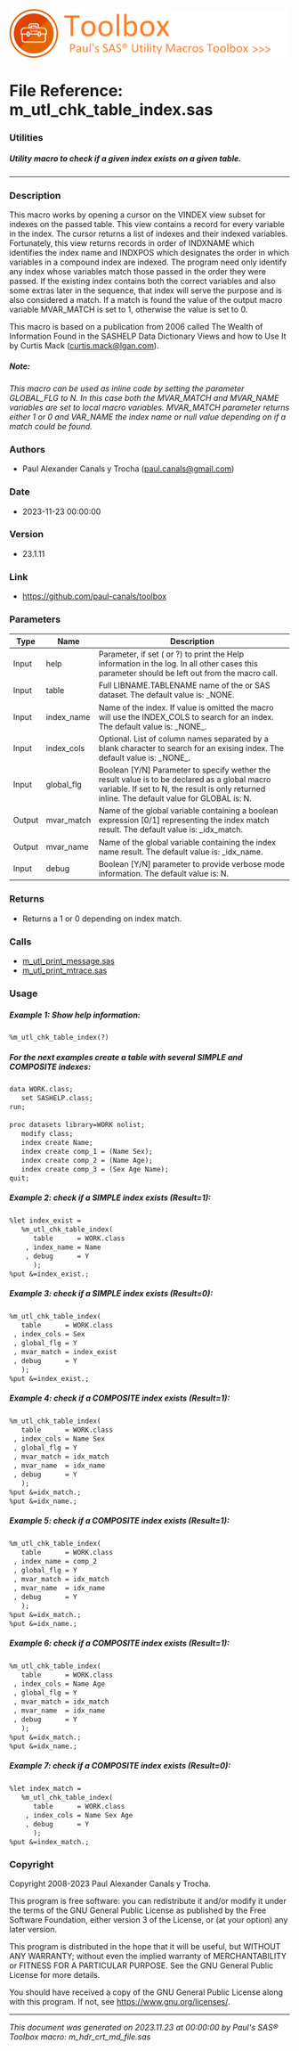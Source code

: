 ![../../misc/images/doc_banner.png](../../misc/images/doc_banner.png)
# 
# File Reference: m_utl_chk_table_index.sas

### Utilities

##### Utility macro to check if a given index exists on a given table.

***

### Description
This macro works by opening a cursor on the VINDEX view subset for indexes on the passed table. This view contains a record for every variable in the index. The cursor returns a list of indexes and their indexed variables. Fortunately, this view returns records in order of INDXNAME which identifies the index name and INDXPOS which designates the order in which variables in a compound index are indexed. The program need only identify any index whose variables match those passed in the order they were passed. If the existing index contains both the correct variables and also some extras later in the sequence, that index will serve the purpose and is also considered a match. If a match is found the value of the output macro variable MVAR_MATCH is set to 1, otherwise the value is set to 0.

 This macro is based on a publication from 2006 called The Wealth of Information Found in the SASHELP Data Dictionary Views and how to Use It by Curtis Mack (curtis.mack@lgan.com).



##### *Note:*
*This macro can be used as inline code by setting the parameter GLOBAL_FLG to N. In this case both the MVAR_MATCH and MVAR_NAME variables are set to local macro variables. MVAR_MATCH parameter returns either 1 or 0 and VAR_NAME the index name or null value depending on if a match could be found.*

### Authors
* Paul Alexander Canals y Trocha (paul.canals@gmail.com)

### Date
* 2023-11-23 00:00:00

### Version
* 23.1.11

### Link
* https://github.com/paul-canals/toolbox

### Parameters
| Type | Name | Description |
| ---- | ---- | ----------- |
| Input | help | Parameter, if set ( or ?) to print the Help information in the log. In all other cases this parameter should be left out from the macro call. |
| Input | table | Full LIBNAME.TABLENAME name of the or SAS dataset. The default value is: _NONE. |
| Input | index_name | Name of the index. If value is omitted the macro will use the INDEX_COLS to search for an index. The default value is: \_NONE\_. |
| Input | index_cols | Optional. List of column names separated by a blank character to search for an exising index. The default value is: \_NONE\_. |
| Input | global_flg | Boolean [Y/N] Parameter to specify wether the result value is to be declared as a global macro variable. If set to N, the result is only returned inline. The default value for GLOBAL is: N. |
| Output | mvar_match | Name of the global variable containing a boolean expression [0/1] representing the index match result. The default value is: _idx_match. |
| Output | mvar_name | Name of the global variable containing the index name result. The default value is: _idx_name. |
| Input | debug | Boolean [Y/N] parameter to provide verbose mode information. The default value is: N. |

### Returns
* Returns a 1 or 0 depending on index match.

### Calls
* [m_utl_print_message.sas](m_utl_print_message.md)
* [m_utl_print_mtrace.sas](m_utl_print_mtrace.md)

### Usage

##### Example 1: Show help information:
```sas
%m_utl_chk_table_index(?)
```

##### For the next examples create a table with several SIMPLE and COMPOSITE indexes:
```sas
data WORK.class;
   set SASHELP.class;
run;

proc datasets library=WORK nolist;
   modify class;
   index create Name;
   index create comp_1 = (Name Sex);
   index create comp_2 = (Name Age);
   index create comp_3 = (Sex Age Name);
quit;
```

##### Example 2: check if a SIMPLE index exists (Result=1):
```sas
%let index_exist =
   %m_utl_chk_table_index(
      table      = WORK.class
    , index_name = Name
    , debug      = Y
      );
%put &=index_exist.;
```

##### Example 3: check if a SIMPLE index exists (Result=0):
```sas
%m_utl_chk_table_index(
   table      = WORK.class
 , index_cols = Sex
 , global_flg = Y
 , mvar_match = index_exist
 , debug      = Y
   );
%put &=index_exist.;
```

##### Example 4: check if a COMPOSITE index exists (Result=1):
```sas
%m_utl_chk_table_index(
   table      = WORK.class
 , index_cols = Name Sex
 , global_flg = Y
 , mvar_match = idx_match
 , mvar_name  = idx_name
 , debug      = Y
   );
%put &=idx_match.;
%put &=idx_name.;
```

##### Example 5: check if a COMPOSITE index exists (Result=1):
```sas
%m_utl_chk_table_index(
   table      = WORK.class
 , index_name = comp_2
 , global_flg = Y
 , mvar_match = idx_match
 , mvar_name  = idx_name
 , debug      = Y
   );
%put &=idx_match.;
%put &=idx_name.;
```

##### Example 6: check if a COMPOSITE index exists (Result=1):
```sas
%m_utl_chk_table_index(
   table      = WORK.class
 , index_cols = Name Age
 , global_flg = Y
 , mvar_match = idx_match
 , mvar_name  = idx_name
 , debug      = Y
   );
%put &=idx_match.;
%put &=idx_name.;
```

##### Example 7: check if a COMPOSITE index exists (Result=0):
```sas
%let index_match =
   %m_utl_chk_table_index(
      table      = WORK.class
    , index_cols = Name Sex Age
    , debug      = Y
      );
%put &=index_match.;
```

### Copyright
Copyright 2008-2023 Paul Alexander Canals y Trocha. 
 
This program is free software: you can redistribute it and/or modify 
it under the terms of the GNU General Public License as published by 
the Free Software Foundation, either version 3 of the License, or 
(at your option) any later version. 
 
This program is distributed in the hope that it will be useful, 
but WITHOUT ANY WARRANTY; without even the implied warranty of 
MERCHANTABILITY or FITNESS FOR A PARTICULAR PURPOSE. See the 
GNU General Public License for more details. 
 
You should have received a copy of the GNU General Public License 
along with this program. If not, see <https://www.gnu.org/licenses/>. 


***
*This document was generated on 2023.11.23 at 00:00:00 by Paul's SAS&reg; Toolbox macro: m_hdr_crt_md_file.sas*
